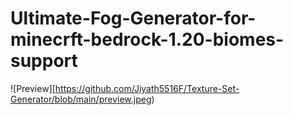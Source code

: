 # Ultimate-Fog-Generator-for-minecrft-bedrock-1.20-biomes-support

![Preview][https://github.com/Jiyath5516F/Texture-Set-Generator/blob/main/preview.jpeg)
